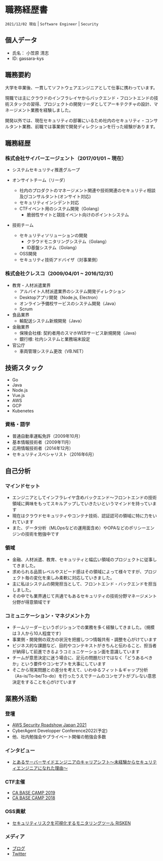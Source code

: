 # 職務経歴書

`2021/12/02 現在` | `Software Engineer` | `Security`

## 個人データ

- 氏名： 小笠原 清志
- ID: gassara-kys


## 職務要約

大学を卒業後、一貫してソフトウェアエンジニアとして仕事に携わっています。

現職では主にクラウドのインフラレイヤからバックエンド・フロントエンドの技術スタックの習得、プロジェクトの開発リーダとしてアーキテクチャの設計、マネージメント業務を経験しました。

開発以外では、現在セキュリティの部署にいるため社内のセキュリティ・コンサルタント業務、前職では事業側で開発ディレクションを行った経験があります。


## 職務経歴

### 株式会社サイバーエージェント（2017/01/01 ~ 現在）

- システムセキュリティ推進グループ
- オンサイトチーム（リーダ）
  - 社内のプロダクトのマネージメント関連や技術関連のセキュリティ相談及びコンサルタント(オンサイト対応)
  - セキュリティインシデント対応
  - CTFイベント用のシステム開発（Golang）
    - 脆弱性サイトと競技イベント向けのポイントシステム

- 技術チーム
  - セキュリティソリューションの開発
    - クラウドモニタリングシステム（Golang）
    - ID基盤システム（Golang）
  - OSS開発
  - セキュリティ技術アドバイザ（対事業側）

### 株式会社クレスコ（2009/04/01 ~ 2016/12/31）

- 教育・人材派遣業界
  - アルバイト人材派遣業界のシステム開発ディレクション　
  - Desktopアプリ開発（Node.js, Electron）
  - オンライン予備校サービスのシステム開発（Java）
  - Scrum
- 食品業界
  - 輸配送システム新規開発（Java）
- 金融業界
  - 保険会社様: 契約者用のスマホWEBサービス新規開発（Java）
  - 銀行様: 社内システムと業務端末設定
- 官公庁
  - 車両管理システム更改（VB.NET）


## 技術スタック

- Go
- Java
- Node.js
- Vue.js
- AWS
- GCP
- Kubenetes

### 資格・語学

- 普通自動車運転免許（2009年10月）
- 基本情報技術者（2009年11月）
- 応用情報技術者（2014年12月）
- セキュリティスペシャリスト（2016年6月）

## 自己分析

### マインドセット

- エンジニアとしてインフラレイヤ含めバックエンド〜フロントエンドの技術領域に興味をもってスキルアップしていきたいというマインドを持っています
- 現在はクラウドセキュリティやコンテナ技術、認証認可の領域に特に力をいれています
- また、データ分析（MLOpsなどの運用面含め）やOPAなどのポリシーエンジンの技術を勉強中です

### 領域

- 金融、人材派遣、教育、セキュリティと幅広い領域のプロジェクトに従事してきました。
- 求められる品質レベルやスピード感はその領域によって様々ですが、プロジェクト毎の変化を楽しみ柔軟に対応していきました。
- 主に私はシステムの開発担当として、フロントエンド・バックエンドを担当しました。
- その中でも業界通じて共通でもあるセキュリティの技術分野マネージメント分野が得意領域です

### コミュニケーション・マネジメント力

- チームリーダーというポジションでの業務を多く経験してきました。（規模は３人から10人程度です）
- 事業側・開発側の双方の状況を把握しつつ情報共有・調整を心がけています
- ビジネス的な課題など、目的やコンテキストがきちんと伝わること、担当者が納得して前進できるようコミュニケーション面を意識しています
- チームが意思決定に迷う場合に、足元の問題だけではなく「どうあるべきか」という要件やコンセプトを大事にしています
- そこから現実問題との差分を考えて、いわゆるフィット＆ギャップ分析（As-is/To-be/To-do）を行ったうえでチームのコンセプトがブレない意思決定をすることを心がけています

## 業務外活動

### 登壇

- [AWS Security Roadshow Japan 2021](https://www.cyberagent.co.jp/techinfo/news/detail/id=26836)
- CyberAgent Developper Conference2022(予定)
- 他、社内勉強会やプライベート開催の勉強会多数

### インタビュー

- [とあるサーバーサイドエンジニアのキャリアシフト〜未経験からセキュリティエンジニアになれた理由〜](https://www.wantedly.com/companies/cyberagent/post_articles/116063)

### CTF主催

- [CA BASE CAMP 2019](https://developers.cyberagent.co.jp/blog/archives/19910/)
- [CA BASE CAMP 2018](https://developers.cyberagent.co.jp/blog/archives/13613/)

### OSS貢献

- [セキュリティリスクを可視化するモニタリングツール RISKEN](https://github.com/ca-risken/doc)

### メディア

- [ブログ](https://zenn.dev/ogapan)
- [Twitter](https://twitter.com/gassara5)



